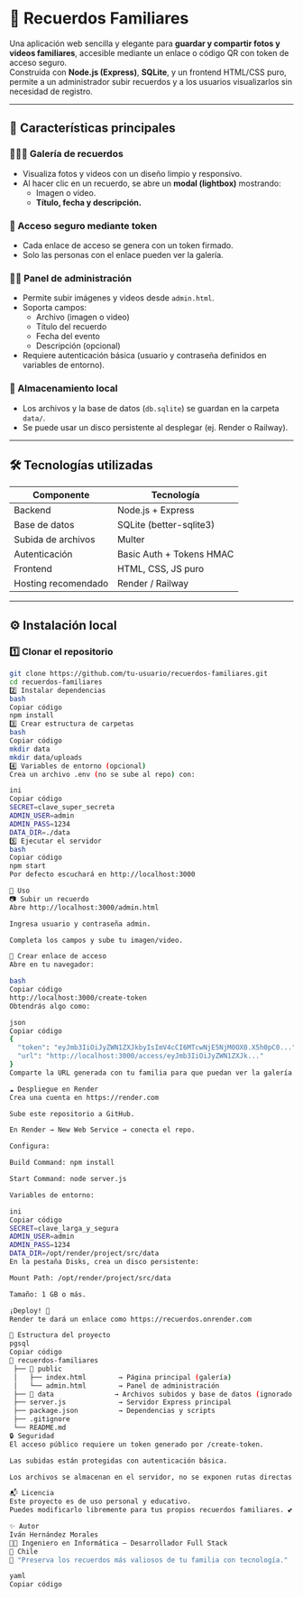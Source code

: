 # 📸 Recuerdos Familiares

Una aplicación web sencilla y elegante para **guardar y compartir fotos y videos familiares**, accesible mediante un enlace o código QR con token de acceso seguro.  
Construida con **Node.js (Express)**, **SQLite**, y un frontend HTML/CSS puro, permite a un administrador subir recuerdos y a los usuarios visualizarlos sin necesidad de registro.

---

## 🚀 Características principales

### 👨‍👩‍👧 Galería de recuerdos
- Visualiza fotos y videos con un diseño limpio y responsivo.  
- Al hacer clic en un recuerdo, se abre un **modal (lightbox)** mostrando:
  - Imagen o video.
  - **Título, fecha y descripción.**

### 🔐 Acceso seguro mediante token
- Cada enlace de acceso se genera con un token firmado.
- Solo las personas con el enlace pueden ver la galería.

### 🧑‍💼 Panel de administración
- Permite subir imágenes y videos desde `admin.html`.
- Soporta campos:
  - Archivo (imagen o video)
  - Título del recuerdo
  - Fecha del evento
  - Descripción (opcional)
- Requiere autenticación básica (usuario y contraseña definidos en variables de entorno).

### 💾 Almacenamiento local
- Los archivos y la base de datos (`db.sqlite`) se guardan en la carpeta `data/`.
- Se puede usar un disco persistente al desplegar (ej. Render o Railway).

---

## 🛠️ Tecnologías utilizadas

| Componente | Tecnología |
|-------------|-------------|
| Backend | Node.js + Express |
| Base de datos | SQLite (better-sqlite3) |
| Subida de archivos | Multer |
| Autenticación | Basic Auth + Tokens HMAC |
| Frontend | HTML, CSS, JS puro |
| Hosting recomendado | Render / Railway |

---

## ⚙️ Instalación local

### 1️⃣ Clonar el repositorio
```bash
git clone https://github.com/tu-usuario/recuerdos-familiares.git
cd recuerdos-familiares
2️⃣ Instalar dependencias
bash
Copiar código
npm install
3️⃣ Crear estructura de carpetas
bash
Copiar código
mkdir data
mkdir data/uploads
4️⃣ Variables de entorno (opcional)
Crea un archivo .env (no se sube al repo) con:

ini
Copiar código
SECRET=clave_super_secreta
ADMIN_USER=admin
ADMIN_PASS=1234
DATA_DIR=./data
5️⃣ Ejecutar el servidor
bash
Copiar código
npm start
Por defecto escuchará en http://localhost:3000

🧭 Uso
📷 Subir un recuerdo
Abre http://localhost:3000/admin.html

Ingresa usuario y contraseña admin.

Completa los campos y sube tu imagen/video.

🪪 Crear enlace de acceso
Abre en tu navegador:

bash
Copiar código
http://localhost:3000/create-token
Obtendrás algo como:

json
Copiar código
{
  "token": "eyJmb3IiOiJyZWN1ZXJkbyIsImV4cCI6MTcwNjE5NjM0OX0.X5h0pC0...",
  "url": "http://localhost:3000/access/eyJmb3IiOiJyZWN1ZXJk..."
}
Comparte la URL generada con tu familia para que puedan ver la galería.

☁️ Despliegue en Render
Crea una cuenta en https://render.com

Sube este repositorio a GitHub.

En Render → New Web Service → conecta el repo.

Configura:

Build Command: npm install

Start Command: node server.js

Variables de entorno:

ini
Copiar código
SECRET=clave_larga_y_segura
ADMIN_USER=admin
ADMIN_PASS=1234
DATA_DIR=/opt/render/project/src/data
En la pestaña Disks, crea un disco persistente:

Mount Path: /opt/render/project/src/data

Tamaño: 1 GB o más.

¡Deploy! 🎉
Render te dará un enlace como https://recuerdos.onrender.com

🧰 Estructura del proyecto
pgsql
Copiar código
📂 recuerdos-familiares
 ├── 📁 public
 │   ├── index.html        → Página principal (galería)
 │   └── admin.html        → Panel de administración
 ├── 📁 data               → Archivos subidos y base de datos (ignorado en git)
 ├── server.js             → Servidor Express principal
 ├── package.json          → Dependencias y scripts
 ├── .gitignore
 └── README.md
🔒 Seguridad
El acceso público requiere un token generado por /create-token.

Las subidas están protegidas con autenticación básica.

Los archivos se almacenan en el servidor, no se exponen rutas directas.

📬 Licencia
Este proyecto es de uso personal y educativo.
Puedes modificarlo libremente para tus propios recuerdos familiares. 💕

✨ Autor
Iván Hernández Morales
👨‍💻 Ingeniero en Informática — Desarrollador Full Stack
📍 Chile
💬 "Preserva los recuerdos más valiosos de tu familia con tecnología."

yaml
Copiar código
